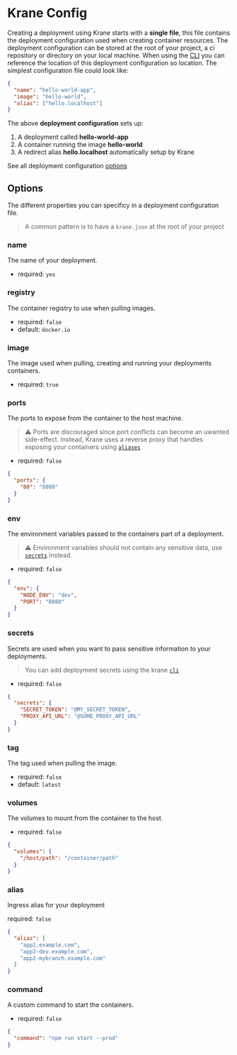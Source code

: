 # Krane Config

Creating a deployment using Krane starts with a **single file**, this file contains the deployment configuration used when creating container resources. The deployment configuration can be stored at the root of your project, a ci repository or directory on your local machine. When using the [CLI](cli) you can reference the location of this deployment configuration so location. The simplest configuration file could look like:

```json
{
  "name": "hello-world-app",
  "image": "hello-world",
  "alias": ["hello.localhost"]
}
```

The above **deployment configuration** sets up:

1. A deployment called **hello-world-app**
2. A container running the image **hello-world**
3. A redirect alias **hello.localhost** automatically setup by Krane

See all deployment configuration [options](deployment-configuration?id=options)

## Options

The different properties you can specificy in a deployment configuration file.

> A common pattern is to have a `krane.json` at the root of your project

### name

The name of your deployment.

- required: `yes`

### registry

The container registry to use when pulling images.

- required: `false`
- default: `docker.io`

### image

The image used when pulling, creating and running your deployments containers.

- required: `true`

### ports

The ports to expose from the container to the host machine.

> ⚠️ Ports are discouraged since port conflicts can become an uwanted side-effect. Instead, Krane uses a reverse proxy that handles exposing your containers using [`aliases`](deployment-configuration?id=alias)

- required: `false`

```json
{
  "ports": {
    "80": "8080"
  }
}
```

### env

The environment variables passed to the containers part of a deployment.

> ⚠️ Environment variables should not contain any sensitive data, use [`secrets`](deployment-configuration?id=secrets) instead.

- required: `false`

```json
{
  "env": {
    "NODE_ENV": "dev",
    "PORT": "8080"
  }
}
```

### secrets

Secrets are used when you want to pass sensitive information to your deployments.

> You can add deployment secrets using the krane [`cli`](cli?id=secrets)

- required: `false`

```json
{
  "secrets": {
    "SECRET_TOKEN": "@MY_SECRET_TOKEN",
    "PROXY_API_URL": "@SOME_PROXY_API_URL"
  }
}
```

### tag

The tag used when pulling the image.

- required: `false`
- default: `latest`

### volumes

The volumes to mount from the container to the host.

- required: `false`

```json
{
  "volumes": {
    "/host/path": "/container/path"
  }
}
```

### alias

Ingress alias for your deployment 

required: `false`

```json
{
  "alias": [
    "app2.example.com",
    "app2-dev.example.com",
    "app2-mybranch.example.com"
  ]
}
```

### command

A custom command to start the containers.

- required: `false`

```json
{
  "command": "npm run start --prod"
}
```
